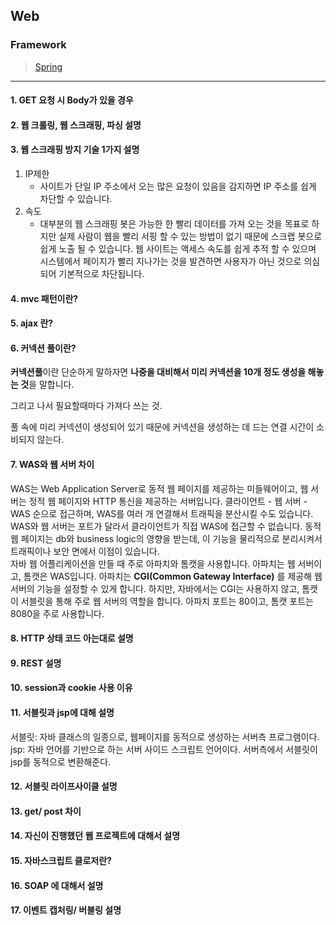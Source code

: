 ## Web

### Framework  

> [Spring](https://kjsu0209.github.io/Tech-Interview/web/spring)
>
>
----

#### 1. GET 요청 시 Body가 있을 경우
#### 2. 웹 크롤링, 웹 스크래핑, 파싱 설명
#### 3. 웹 스크래핑 방지 기술 1가지 설명

1. IP제한
   * 사이트가 단일 IP 주소에서 오는 많은 요청이 있음을 감지하면 IP 주소를 쉽게 차단할 수 있습니다. 
2. 속도
   * 대부분의 웹 스크래핑 봇은 가능한 한 빨리 데이터를 가져 오는 것을 목표로 하지만 실제 사람이 웹을 빨리 서핑 할 수 있는 방법이 없기 때문에 스크랩 봇으로 쉽게 노출 될 수 있습니다. 웹 사이트는 액세스 속도를 쉽게 추적 할 수 있으며 시스템에서 페이지가 빨리 지나가는 것을 발견하면 사용자가 아닌 것으로 의심되어 기본적으로 차단됩니다.

#### 4. mvc 패턴이란? 
#### 5. ajax 란?
#### 6. 커넥션 풀이란?

**커넥션풀**이란 단순하게 말하자면 **나중을 대비해서 미리 커넥션을 10개 정도 생성을 해놓는 것**을 말합니다.

그리고 나서 필요할때마다 가져다 쓰는 것.

풀 속에 미리 커넥션이 생성되어 있기 때문에 커넥션을 생성하는 데 드는 연결 시간이 소비되지 않는다.

#### 7. WAS와 웹 서버 차이  
WAS는 Web Application Server로 동적 웹 페이지를 제공하는 미들웨어이고, 웹 서버는 정적 웹 페이지와 HTTP 통신을 제공하는 서버입니다. 
클라이언트 - 웹 서버 - WAS 순으로 접근하며, WAS를 여러 개 연결해서 트래픽을 분산시킬 수도 있습니다. WAS와 웹 서버는 포트가 달라서 클라이언트가 직접 WAS에 접근할 수 없습니다.
동적 웹 페이지는 db와 business logic의 영향을 받는데, 이 기능을 물리적으로 분리시켜서 트래픽이나 보안 면에서 이점이 있습니다.  
자바 웹 어플리케이션을 만들 때 주로 아파치와 톰캣을 사용합니다. 아파치는 웹 서버이고, 톰캣은 WAS입니다. 
아파치는 **CGI(Common Gateway Interface)** 를 제공해 웹 서버의 기능을 설정할 수 있게 합니다. 
하지만, 자바에서는 CGI는 사용하지 않고, 톰캣이 서블릿을 통해 주로 웹 서버의 역할을 합니다. 아파치 포트는 80이고, 톰캣 포트는 8080을 주로 사용합니다.


#### 8. HTTP 상태 코드 아는대로 설명

#### 9. REST 설명

#### 10. session과 cookie 사용 이유

#### 11. 서블릿과 jsp에 대해 설명   
서블릿: 자바 클래스의 일종으로, 웹페이지를 동적으로 생성하는 서버측 프로그램이다.    
jsp: 자바 언어를 기반으로 하는 서버 사이드 스크립트 언어이다. 서버측에서 서블릿이 jsp를 동적으로 변환해준다.

#### 12. 서블릿 라이프사이클 설명

#### 13. get/ post 차이 

#### 14. 자신이 진행했던 웹 프로젝트에 대해서 설명

#### 15. 자바스크립트 클로저란?

#### 16. SOAP 에 대해서 설명 

#### 17. 이벤트 캡처링/ 버블링 설명 
    
